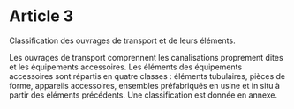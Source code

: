 # Article 3

Classification des ouvrages de transport et de leurs éléments.

Les ouvrages de transport comprennent les canalisations proprement dites et les équipements accessoires. Les éléments des équipements accessoires sont répartis en quatre classes : éléments tubulaires, pièces de forme, appareils accessoires, ensembles préfabriqués en usine et in situ à partir des éléments précédents. Une classification est donnée en annexe.
